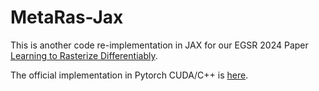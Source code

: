 # MetaRas-Jax

This is another code re-implementation in JAX for our EGSR 2024 Paper [Learning to Rasterize Differentiably](https://theo-wu.github.io/MetaRas/). 

The official implementation in Pytorch CUDA/C++ is [here](https://github.com/Theo-Wu/MetaRas).
 
